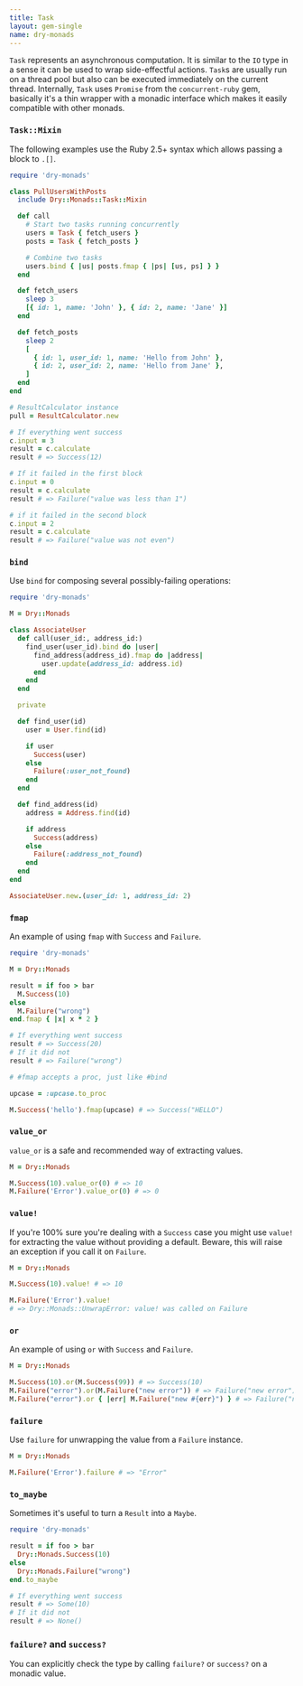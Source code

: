 ```yaml
---
title: Task
layout: gem-single
name: dry-monads
---
```


`Task` represents an asynchronous computation. It is similar to the `IO` type in a sense it can be used to wrap side-effectful actions. `Task`s are usually run on a thread pool but also can be executed immediately on the current thread. Internally, `Task` uses `Promise` from the `concurrent-ruby` gem, basically it's a thin wrapper with a monadic interface which makes it easily compatible with other monads.

### `Task::Mixin`

The following examples use the Ruby 2.5+ syntax which allows passing a block to `.[]`.

```ruby
require 'dry-monads'

class PullUsersWithPosts
  include Dry::Monads::Task::Mixin

  def call
    # Start two tasks running concurrently
    users = Task { fetch_users }
    posts = Task { fetch_posts }

    # Combine two tasks
    users.bind { |us| posts.fmap { |ps| [us, ps] } }
  end

  def fetch_users
    sleep 3
    [{ id: 1, name: 'John' }, { id: 2, name: 'Jane' }]
  end

  def fetch_posts
    sleep 2
    [
      { id: 1, user_id: 1, name: 'Hello from John' },
      { id: 2, user_id: 2, name: 'Hello from Jane' },
    ]
  end
end

# ResultCalculator instance
pull = ResultCalculator.new

# If everything went success
c.input = 3
result = c.calculate
result # => Success(12)

# If it failed in the first block
c.input = 0
result = c.calculate
result # => Failure("value was less than 1")

# if it failed in the second block
c.input = 2
result = c.calculate
result # => Failure("value was not even")
```

### `bind`

Use `bind` for composing several possibly-failing operations:

```ruby
require 'dry-monads'

M = Dry::Monads

class AssociateUser
  def call(user_id:, address_id:)
    find_user(user_id).bind do |user|
      find_address(address_id).fmap do |address|
        user.update(address_id: address.id)
      end
    end
  end

  private

  def find_user(id)
    user = User.find(id)

    if user
      Success(user)
    else
      Failure(:user_not_found)
    end
  end

  def find_address(id)
    address = Address.find(id)

    if address
      Success(address)
    else
      Failure(:address_not_found)
    end
  end
end

AssociateUser.new.(user_id: 1, address_id: 2)
```

### `fmap`

An example of using `fmap` with `Success` and `Failure`.

```ruby
require 'dry-monads'

M = Dry::Monads

result = if foo > bar
  M.Success(10)
else
  M.Failure("wrong")
end.fmap { |x| x * 2 }

# If everything went success
result # => Success(20)
# If it did not
result # => Failure("wrong")

# #fmap accepts a proc, just like #bind

upcase = :upcase.to_proc

M.Success('hello').fmap(upcase) # => Success("HELLO")
```

### `value_or`

`value_or` is a safe and recommended way of extracting values.

```ruby
M = Dry::Monads

M.Success(10).value_or(0) # => 10
M.Failure('Error').value_or(0) # => 0
```

### `value!`

If you're 100% sure you're dealing with a `Success` case you might use `value!` for extracting the value without providing a default. Beware, this will raise an exception if you call it on `Failure`.

```ruby
M = Dry::Monads

M.Success(10).value! # => 10

M.Failure('Error').value!
# => Dry::Monads::UnwrapError: value! was called on Failure
```

### `or`

An example of using `or` with `Success` and `Failure`.

```ruby
M = Dry::Monads

M.Success(10).or(M.Success(99)) # => Success(10)
M.Failure("error").or(M.Failure("new error")) # => Failure("new error")
M.Failure("error").or { |err| M.Failure("new #{err}") } # => Failure("new error")
```

### `failure`

Use `failure` for unwrapping the value from a `Failure` instance.

```ruby
M = Dry::Monads

M.Failure('Error').failure # => "Error"
```

### `to_maybe`

Sometimes it's useful to turn a `Result` into a `Maybe`.

```ruby
require 'dry-monads'

result = if foo > bar
  Dry::Monads.Success(10)
else
  Dry::Monads.Failure("wrong")
end.to_maybe

# If everything went success
result # => Some(10)
# If it did not
result # => None()
```

### `failure?` and `success?`

You can explicitly check the type by calling `failure?` or `success?` on a monadic value.
